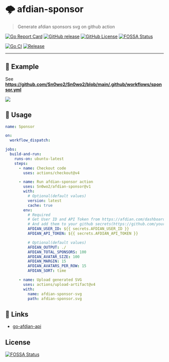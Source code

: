 # 🌩 afdian-sponsor

> Generate afdian sponsors svg on github action

[![Go Report Card](https://goreportcard.com/badge/github.com/Sn0wo2/afdian-sponsor)](https://goreportcard.com/report/github.com/Sn0wo2/afdian-sponsor)
[![GitHub release](https://img.shields.io/github/v/release/Sn0wo2/afdian-sponsor?color=blue)](https://github.com/Sn0wo2/afdian-sponsor/releases)
[![GitHub License](https://img.shields.io/github/license/Sn0wo2/afdian-sponsor)](LICENSE)
[![FOSSA Status](https://app.fossa.com/api/projects/git%2Bgithub.com%2FSn0wo2%2Fafdian-sponsor.svg?type=shield)](https://app.fossa.com/projects/git%2Bgithub.com%2FSn0wo2%2Fafdian-sponsor?ref=badge_shield)

[![Go CI](https://github.com/Sn0wo2/afdian-sponsor/actions/workflows/go.yml/badge.svg)](https://github.com/Sn0wo2/afdian-sponsor/actions/workflows/go.yml)
[![Release](https://github.com/Sn0wo2/afdian-sponsor/actions/workflows/release.yml/badge.svg)](https://github.com/Sn0wo2/afdian-sponsor/actions/workflows/release.yml)

---

## 👀 Example

See **https://github.com/Sn0wo2/Sn0wo2/blob/main/.github/workflows/sponsor.yml**

[![](https://github.com/Sn0wo2/Sn0wo2/raw/refs/heads/out/sponsor/afdian-sponsor.svg)](https://afdian.com/a/Me0wo)

## 🚀 Usage

```yaml
name: Sponsor

on:
  workflow_dispatch:

jobs:
  build-and-run:
    runs-on: ubuntu-latest
    steps:
      - name: Checkout code
        uses: actions/checkout@v4

      - name: Run afdian-sponsor action
        uses: Sn0wo2/afdian-sponsor@v1
        with:
          # Optional(default values)
          version: latest
          cache: true
        env:
          # Required
          # Get User ID and API Token from https://afdian.com/dashboard/dev
          # And add them to your github secrets(https://github.com/your-user-name/your-repo/settings/secrets/actions/new)
          AFDIAN_USER_ID: ${{ secrets.AFDIAN_USER_ID }}
          AFDIAN_API_TOKEN: ${{ secrets.AFDIAN_API_TOKEN }}

          # Optional(default values)
          AFDIAN_OUTPUT: ./
          AFDIAN_TOTAL_SPONSORS: 100
          AFDIAN_AVATAR_SIZE: 100
          AFDIAN_MARGIN: 15
          AFDIAN_AVATARS_PER_ROW: 15
          AFDIAN_SORT: time

      - name: Upload generated SVG
        uses: actions/upload-artifact@v4
        with:
          name: afdian-sponsor-svg
          path: afdian-sponsor.svg
```

## 🔗 Links

- [go-afdian-api](https://github.com/Sn0wo2/go-afdian-api)

## License
[![FOSSA Status](https://app.fossa.com/api/projects/git%2Bgithub.com%2FSn0wo2%2Fafdian-sponsor.svg?type=large)](https://app.fossa.com/projects/git%2Bgithub.com%2FSn0wo2%2Fafdian-sponsor?ref=badge_large)